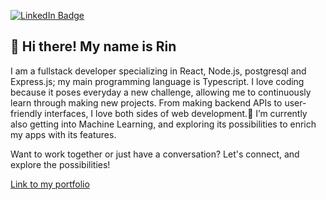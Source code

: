[![LinkedIn Badge](https://img.shields.io/badge/LinkedIn-Profile-informational?style=flat&logo=linkedin&logoColor=white&color=0D76A8)](https://www.linkedin.com/in/rin-delahaije-9750aa138/)

<h2>👋 Hi there! My name is Rin</h2>

I am a fullstack developer specializing in React, Node.js, postgresql and Express.js; my main programming language is Typescript. I love coding because it poses everyday a new challenge, allowing me to continuously learn through making new projects. From making backend APIs to user-friendly interfaces, I love both sides of web development.🌱 I’m currently also getting into Machine Learning, and exploring its possibilities to enrich my apps with its features.

Want to work together or just have a conversation? Let's connect, and explore the possibilities!

<a href="https://www.rinkakuworks.com/">Link to my portfolio</a>
